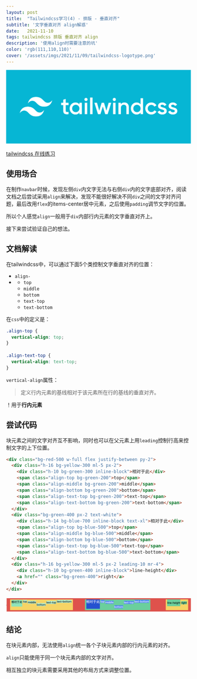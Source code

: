 ```yaml
---
layout: post
title:  "Tailwindcss学习(4) - 排版 - 垂直对齐"
subtitle: '文字垂直对齐 align解惑'
date:   2021-11-10
tags: tailwindcss 排版 垂直对齐 align 
description: '使用align时需要注意的坑'
color: 'rgb(111,110,110)'
cover: '/assets/imgs/2021/11/09/tailwindcss-logotype.png'
---
```

![cat](/assets/imgs/2021/11/10/tailwindcss-logotype.png)

[tailwindcss 在线练习][tailwindcss]

[tailwindcss]: https://play.tailwindcss.com/

## 使用场合

在制作`navbar`时候，发现左侧`div`内文字无法与右侧`div`内的文字底部对齐，阅读文档之后尝试采用`align`来解决，发现不能很好解决不同`div`之间的文字对齐问题，最后改用`flex`的items-center居中元素，之后使用`padding`调节文字的位置。

所以个人感觉`align`一般用于`div`内部行内元素的文字垂直对齐上。

接下来尝试验证自己的想法。

## 文档解读

在tailwindcss中，可以通过下面5个类控制文字垂直对齐的位置：

- `align-`
- - `top`
  - `middle`
  - `bottom`
  - `text-top`
  - `text-bottom`

在`css`中的定义是：

```css
.align-top {
  vertical-align: top;
}

.align-text-top {
  vertical-align: text-top;
}
```

`vertical-align`属性：

> 定义行内元素的基线相对于该元素所在行的基线的垂直对齐。

！用于**行内元素**

## 尝试代码

块元素之间的文字对齐互不影响，同时也可以在父元素上用`leading`控制行高来控制文字的上下位置。

```html
<div class="bg-red-500 w-full flex justify-between py-2">
  <div class="h-16 bg-yellow-300 ml-5 px-2">
    <div class="h-10 bg-green-300 inline-block">相对于此</div>
    <span class="align-top bg-green-200">top</span>
    <span class="align-middle bg-green-200">middle</span>
    <span class="align-bottom bg-green-200">bottom</span>
    <span class="align-text-top bg-green-200">text-top</span>
    <span class="align-text-bottom bg-green-200">text-bottom</span>
  </div>
  <div class="bg-green-400 px-2 text-white">
    <div class="h-14 bg-blue-700 inline-block text-xl">相对于此</div>
    <span class="align-top bg-blue-500">top</span>
    <span class="align-middle bg-blue-500">middle</span>
    <span class="align-bottom bg-blue-500">bottom</span>
    <span class="align-text-top bg-blue-500">text-top</span>
    <span class="align-text-bottom bg-blue-500">text-bottom</span>
  </div>
  <div class="h-16 bg-yellow-300 ml-5 px-2 leading-10 mr-4">
    <div class="h-10 bg-green-400 inline-block">line-height</div>
    <a href="" class="bg-green-400">right</a>
  </div>
</div>

```
![cat](/assets/imgs/2021/11/10/code1.png)

## 结论

在块元素内部，无法使用`align`统一各个子块元素内部的行内元素的对齐。

`align`只能使用于同一个块元素内部的文字对齐。

相互独立的块元素需要采用其他的布局方式来调整位置。
